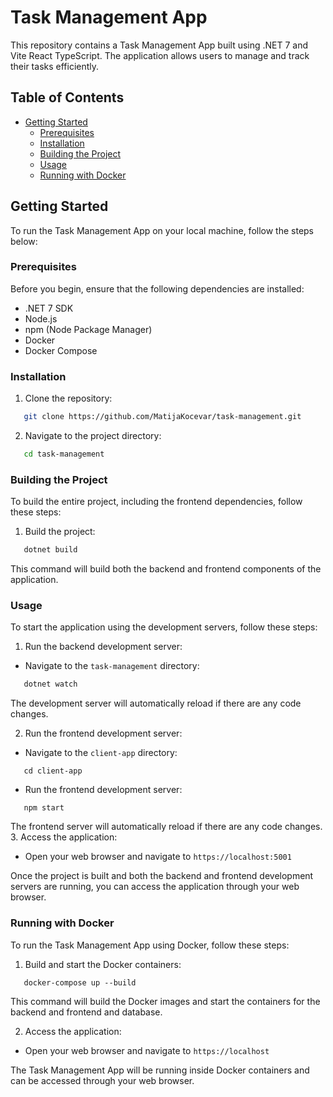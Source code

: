 # Task Management App

This repository contains a Task Management App built using .NET 7 and Vite React TypeScript. The application allows users to manage and track their tasks efficiently.

## Table of Contents

- [Getting Started](#getting-started)
  - [Prerequisites](#prerequisites)
  - [Installation](#installation)
  - [Building the Project](#building-the-project)
  - [Usage](#usage)
  - [Running with Docker](#running-with-docker)

## Getting Started

To run the Task Management App on your local machine, follow the steps below:

### Prerequisites

Before you begin, ensure that the following dependencies are installed:

- .NET 7 SDK
- Node.js
- npm (Node Package Manager)
- Docker
- Docker Compose

### Installation

1. Clone the repository:

```bash
   git clone https://github.com/MatijaKocevar/task-management.git
```

2. Navigate to the project directory:

```bash
   cd task-management
```

### Building the Project

To build the entire project, including the frontend dependencies, follow these steps:

1. Build the project:

```csharp
   dotnet build
```

This command will build both the backend and frontend components of the application.

### Usage

To start the application using the development servers, follow these steps:

1. Run the backend development server:

- Navigate to the `task-management` directory:

```csharp
   dotnet watch
```

The development server will automatically reload if there are any code changes.

2. Run the frontend development server:

- Navigate to the `client-app` directory:

```
   cd client-app
```

- Run the frontend development server:

```
   npm start
```

The frontend server will automatically reload if there are any code changes. 3. Access the application:

- Open your web browser and navigate to `https://localhost:5001`

Once the project is built and both the backend and frontend development servers are running, you can access the application through your web browser.

### Running with Docker

To run the Task Management App using Docker, follow these steps:

1. Build and start the Docker containers:

```
   docker-compose up --build
```

This command will build the Docker images and start the containers for the backend and frontend and database.

2. Access the application:

- Open your web browser and navigate to `https://localhost`

The Task Management App will be running inside Docker containers and can be accessed through your web browser.
